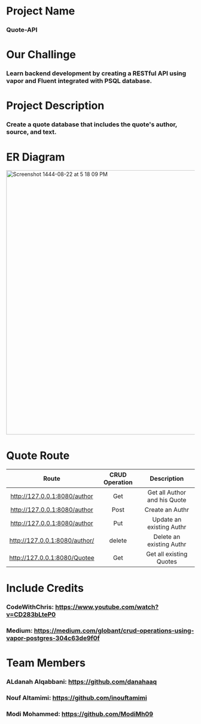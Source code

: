 # Project Name
###  Quote-API

# Our Challinge
### Learn backend development by creating  a RESTful API using vapor and Fluent integrated with PSQL database.

# Project Description
### Create a quote database that includes the quote's author, source, and text.

# ER Diagram 

<img width="704" alt="Screenshot 1444-08-22 at 5 18 09 PM" src="https://user-images.githubusercontent.com/116819382/226619967-9dc35f2d-9e4d-4eb8-bf43-b34e5ea6a767.png">

# Quote Route
Route | CRUD Operation | Description
| :---: | :---: | :---: |
http://127.0.0.1:8080/author | Get | Get all Author and his Quote
http://127.0.0.1:8080/author | Post | Create an Authr
http://127.0.0.1:8080/author | Put | Update an existing Authr
http://127.0.0.1:8080/author/  | delete | Delete an existing Authr
http://127.0.0.1:8080/Quotee | Get | Get all existing Quotes 

# Include Credits

### CodeWithChris: https://www.youtube.com/watch?v=CD283bLteP0
### Medium: https://medium.com/globant/crud-operations-using-vapor-postgres-304c63de9f0f

# Team Members 
### ALdanah Alqabbani: https://github.com/danahaaq
### Nouf Altamimi: https://github.com/inouftamimi
### Modi Mohammed: https://github.com/ModiMh09
